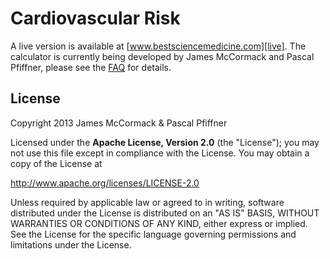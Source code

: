 Cardiovascular Risk
===================

A live version is available at [www.bestsciencemedicine.com][live]. The
calculator is currently being developed by James McCormack and Pascal Pfiffner,
please see the [FAQ][] for details.

License
-------

Copyright 2013 James McCormack & Pascal Pfiffner

Licensed under the **Apache License, Version 2.0** (the "License");
you may not use this file except in compliance with the License.
You may obtain a copy of the License at

<http://www.apache.org/licenses/LICENSE-2.0>

Unless required by applicable law or agreed to in writing, software distributed
under the License is distributed on an "AS IS" BASIS, WITHOUT WARRANTIES OR
CONDITIONS OF ANY KIND, either express or implied. See the License for the
specific language governing permissions and limitations under the License.


[live]: http://www.bestsciencemedicine.com/chd/calc2.html
[faq]: http://www.bestsciencemedicine.com/chd/FAQ.html#calculator
